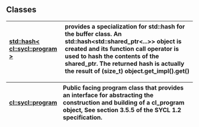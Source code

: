 ## Classes

| [std::hash< cl::sycl::program >](./std::hash<cl::sycl::program>/README.md) | provides a specialization for std::hash for the buffer class. An std::hash<std::shared_ptr<...>> object is created and its function call operator is used to hash the contents of the shared_ptr. The returned hash is actually the result of (size_t) object.get_impl().get()  |
| :--- | :--- |


| [cl::sycl::program](./cl::sycl::program/README.md) | Public facing program class that provides an interface for abstracting the construction and building of a cl_program object, See section 3.5.5 of the SYCL 1.2 specification.  |
| :--- | :--- |


